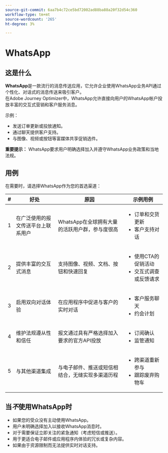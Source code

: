 ```yaml
---
source-git-commit: 6aa7b4c72ce5bd72002ad88ba88a20f32d54c360
workflow-type: tm+mt
source-wordcount: '265'
ht-degree: 3%

---
```

# WhatsApp

## 这是什么

**WhatsApp**&#x200B;是一款流行的消息传送应用，它允许企业使用WhatsApp业务API通过个性化、对话式的消息传送来吸引客户。\
在Adobe Journey Optimizer中，WhatsApp允许直接向用户的WhatsApp帐户投放丰富的交互式营销和客户服务消息。

示例：

* 发送订单更新或投放通知。
* 通过聊天提供客户支持。
* 与图像、视频或按钮等富媒体共享促销选件。

**重要提示：** WhatsApp要求用户明确选择加入并遵守WhatsApp业务政策和当地法规。

## 用例

在需要时，请选择WhatsApp作为您的首选渠道：

| # | 好处 | 原因 | 示例用例 |
|---|---------|-----|-------------------|
| 1 | 在广泛使用的报文传送平台上联系用户 | WhatsApp在全球拥有大量的活跃用户群，参与度很高 | <ul><li>订单和交货更新</li><li>客户支持对话</li></ul> |
| 2 | 提供丰富的交互式消息 | 支持图像、视频、文档、按钮和快速回复 | <ul><li>使用CTA的促销活动</li><li>交互式调查或反馈请求</li></ul> |
| 3 | 启用双向对话体验 | 在应用程序中促进与客户的实时对话 | <ul><li>客户服务聊天</li><li>约会计划</li></ul> |
| 4 | 维护法规遵从性和信任 | 报文通过具有严格选择加入要求的官方API投放 | <ul><li>订阅确认</li><li>监管通知</li></ul> |
| 5 | 与其他渠道集成 | 与电子邮件、推送或短信相结合，无缝实现多渠道历程 | <ul><li>跨渠道重新参与</li><li>跟踪废弃购物车</li></ul> |

## 当&#x200B;*不*&#x200B;使用WhatsApp时

* 如果您的受众没有主动使用WhatsApp。
* 用户未明确选择加入以接收WhatsApp消息时。
* 对于需要保证立即关注的紧急通知（考虑短信或推送）。
* 用于更适合电子邮件或应用程序内体验的冗长或复杂内容。
* 如果由于资源限制而无法提供实时对话支持。
